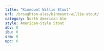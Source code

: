```yaml
---
title: "Kinmount Willie Stout"
url: /broughton-ales/kinmount-willie-stout/
category: North American Ale
style: American-Style Stout
abv: 0
ibu: 0
srm: 0
upc: 0
---
```


